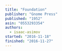 ```yaml
---
title: "Foundation"
publisher: "Gnome Press"
published: "1952"
asin: "0553293354"
authors:
  - isaac-asimov
started: "2016-11-18"
finished: "2016-11-27"
---
```

